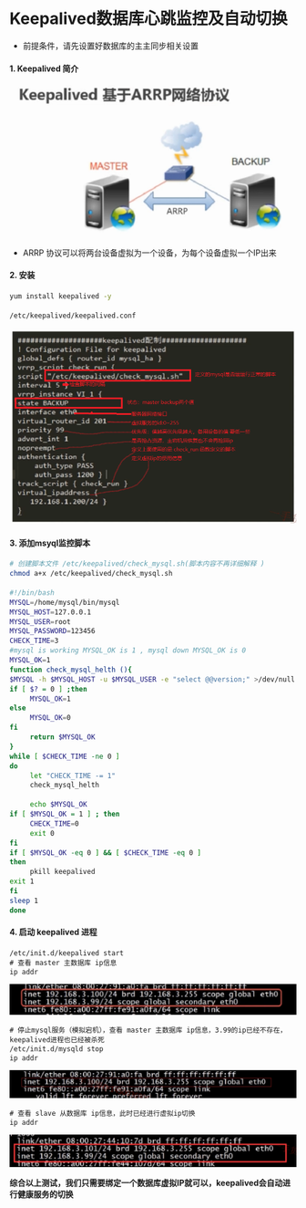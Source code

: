 # Keepalived数据库心跳监控及自动切换
- 前提条件，请先设置好数据库的主主同步相关设置
#### 1. Keepalived 简介
![sql执行计划](./images/14-1.png)
- ARRP  协议可以将两台设备虚拟为一个设备，为每个设备虚拟一个IP出来

#### 2. 安装
```bash
yum install keepalived -y

/etc/keepalived/keepalived.conf
```
![sql执行计划](./images/14-2.png)

#### 3. 添加msyql监控脚本
```bash
# 创建脚本文件 /etc/keepalived/check_mysql.sh(脚本内容不再详细解释 )
chmod a+x /etc/keepalived/check_mysql.sh

#!/bin/bash
MYSQL=/home/mysql/bin/mysql
MYSQL_HOST=127.0.0.1
MYSQL_USER=root
MYSQL_PASSWORD=123456
CHECK_TIME=3
#mysql is working MYSQL_OK is 1 , mysql down MYSQL_OK is 0
MYSQL_OK=1
function check_mysql_helth (){
$MYSQL -h $MYSQL_HOST -u $MYSQL_USER -e "select @@version;" >/dev/null 2>&1
if [ $? = 0 ] ;then
     MYSQL_OK=1
else
     MYSQL_OK=0
fi
     return $MYSQL_OK
}
while [ $CHECK_TIME -ne 0 ]
do
     let "CHECK_TIME -= 1"
     check_mysql_helth

     echo $MYSQL_OK
if [ $MYSQL_OK = 1 ] ; then
     CHECK_TIME=0
     exit 0
fi
if [ $MYSQL_OK -eq 0 ] && [ $CHECK_TIME -eq 0 ]
then
     pkill keepalived
exit 1
fi
sleep 1
done
```

#### 4. 启动 keepalived 进程
```
/etc/init.d/keepalived start
# 查看 master 主数据库 ip信息
ip addr
```
![sql执行计划](./images/14-3.png)
```
# 停止mysql服务（模拟宕机），查看 master 主数据库 ip信息，3.99的ip已经不存在，keepalived进程也已经被杀死
/etc/init.d/mysqld stop
ip addr
```
![sql执行计划](./images/14-4.png)
```
# 查看 slave 从数据库 ip信息，此时已经进行虚拟ip切换
ip addr
```
![sql执行计划](./images/14-5.png)

**综合以上测试，我们只需要绑定一个数据库虚拟IP就可以，keepalived会自动进行健康服务的切换**

